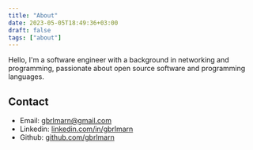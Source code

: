 ```yaml
---
title: "About"
date: 2023-05-05T18:49:36+03:00
draft: false 
tags: ["about"]
---
```


Hello, I'm a software engineer with a background in networking and programming,
passionate about open source software and programming languages.
## Contact
- Email: [gbrlmarn@gmail.com](mailto:gbrlmarn@gmail.com)
- Linkedin: [linkedin.com/in/gbrlmarn](https://linkedin.com/in/gbrlmarn)
- Github: [github.com/gbrlmarn](https://github.com/gbrlmarn)
